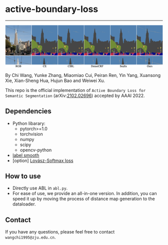 # active-boundary-loss

-------------
![teaser](imgs/teaser.png)

By Chi Wang, Yunke Zhang, Miaomiao Cui, Peiran Ren, Yin Yang, Xuansong Xie, Xian-Sheng Hua, Hujun Bao and Weiwei Xu.

This repo is the official implementation of `Active Boundary Loss for Semantic Segmentation` (arXiv:[2102.02696](https://arxiv.org/abs/2102.02696)) accepted by AAAI 2022.

## Dependencies

- Python libarary:
  - pytorch>=1.0
  - torchvision
  - numpy
  - scipy
  - opencv-python
- [label smooth](https://github.com/CoinCheung/pytorch-loss/blob/af876e43218694dc8599cc4711d9a5c5e043b1b2/label_smooth.py)
- [option] [Lovász-Softmax loss](https://github.com/bermanmaxim/LovaszSoftmax)

## How to use

- Directly use ABL in `abl.py`.
- For ease of use, we provide an all-in-one version. In addition, you can speed it up by moving the process of distance map generation to the dataloader.

## Contact

If you have any questions, please feel free to contact `wangchi1995@zju.edu.cn`.
